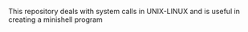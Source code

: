 This repository deals with system calls in UNIX-LINUX and is useful in creating a minishell program

